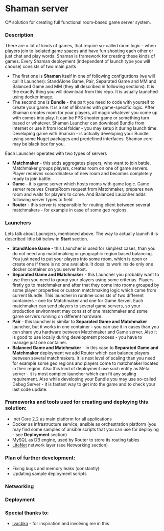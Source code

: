 # Shaman server
C# solution for creating full functional room-based game server system. 

### Description
There are o lot of kinds of games, that require so-called room logic - when players join to isolated game spaces and have fun shooting each other or just chat and play words. Shaman is framework for creating these kinds of games.
Every Shaman deployment (independent of launch type you will choose) consists of two main parts
 - The first one is **Shaman** itself in one of following configurtions (we will call it Launcher): StandAlone Game, Pair, Separated Game and MM and Balanced Game and MM (they all described in following sections). It is the exactly thing you will download from this repo. It is usually launched using docker image.
 - The second one is **Bundle** - the part you need to code with yourself to create your game. It is a set of libraries with game-specific logic. After Shaman creates room for your players, all magic whatever you come up with comes into play. It can be FPS shooter game or something turn based or whatever. Shaman Launcher can download Bundle from internet or use it from local folder - you may setup it during launch time. Developing game with Shaman - is actually developing your Bundle using some Nuget packages and predefined interfaces. Shaman core may be black box for you.
 
Each Launcher operates with two types of servers
 - **Matchmaker** - this adds aggregates players, who want to join battle. Matchmaker groups players, creates room on one of game servers. Player receives «coordinates» of new room and becomes completely ready to join battle. 
 - **Game** - it is game server which hosts rooms with game logic. Game server receives CreateRoom request from Matchmaker, prepares new room and waits for players to come.
And Balanced Laucnher adds following server types to field
 - **Router** - this server is responsible for routing client between several matchmakers - for example in case of some geo regions.

### Launchers
Lets talk about Launcjers, mentioned above. The way to actually launch it is described little bit below in **Start** section.
 - **StandAlone Game** - this Launcher is used for simplest cases, than you do not need any matchmaking or geographic region based balancing. You just need to put your players into some room, which is open or create one if there is no one available. It does its work inside only one docker container on you server host.
 - **Separated Game and Matchmaker** - this Launcher you probably want to use then you need to group your players using some criterias. Players firstly go to matchmaker and after that they come into rooms grouped by some player properties or custom matchmaking logic which came from current Bundle. This launcher in runtime consists of two different containers - one for Matchmaker and one for Game Server. Each matchmaker can send players to several game servers, so your production environment may consist of one matchmaker and some game servers running on different hardware.
 - **Pair** - this launcher is similar to **Separated Game and Matchmaker** launcher, but it works in one container - you can use it in cases than you can share you hardware between Matchmaker and Game server. Also it is good to use locally during development process - you have to manage just one container.
 - **Balanced Game and Matchmaker** - in this case to **Separated Game and Matchmaker** deployment we add Router which can balance players between several matchmakers. It is next level of scaling than you need for example some geo regions and players come to matchmaker located in their region. Also this kind of deployment use such entity as Meta server - it is most complex launcher which can fit any scaling requirement.
Also while developing your Bundle you may use so-called Debug Server - it is fastest way to get into the game and to check your last code update.


### Frameworks and tools used for creating and deploying this solution:
 - .net Core 2.2 as main platform for all applications
 - Docker as infrastructure service, ansible as orchestration platform (you may find some samples of ansible scripts that you can use for deploying - see **Deployment** section)
 - MySQL as DB engine, used by Router to store its routing tables
 - [LiteNet](https://github.com/RevenantX/LiteNetLib) network layer (see Networking section)

### Plan of further development:
 - Fixing bugs and memory leaks (constantly)
 - Updating sample deployment scripts

### Networking

### Deployment

### Special thanks to:
*  [ivacbka](https://github.com/ivacbka) - for inspiration and involving me in this
